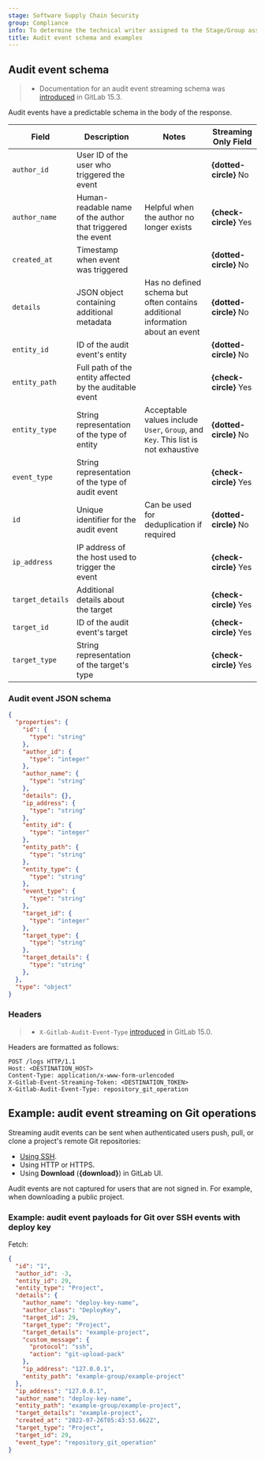 ```yaml
---
stage: Software Supply Chain Security
group: Compliance
info: To determine the technical writer assigned to the Stage/Group associated with this page, see https://handbook.gitlab.com/handbook/product/ux/technical-writing/#assignments
title: Audit event schema and examples
---
```


## Audit event schema

> - Documentation for an audit event streaming schema was [introduced](https://gitlab.com/gitlab-org/gitlab/-/issues/358149) in GitLab 15.3.

Audit events have a predictable schema in the body of the response.

| Field            | Description                                                | Notes                                                                             | Streaming Only Field                                                                             |
|------------------|------------------------------------------------------------|-----------------------------------------------------------------------------------|-----------------------------------------------------------------------------------|
| `author_id`      | User ID of the user who triggered the event                |                                                                                   | **{dotted-circle}** No    |
| `author_name`    | Human-readable name of the author that triggered the event | Helpful when the author no longer exists                                          | **{check-circle}** Yes      |
| `created_at`     | Timestamp when event was triggered                         |                                                                                   | **{dotted-circle}** No     |
| `details`        | JSON object containing additional metadata                 | Has no defined schema but often contains additional information about an event    | **{dotted-circle}** No     |
| `entity_id`      | ID of the audit event's entity                             |                                                                                   | **{dotted-circle}** No     |
| `entity_path`    | Full path of the entity affected by the auditable event    |                                                                                   | **{check-circle}** Yes      |
| `entity_type`    | String representation of the type of entity                | Acceptable values include `User`, `Group`, and `Key`. This list is not exhaustive | **{dotted-circle}** No      |
| `event_type`     | String representation of the type of audit event           |                                                                                   | **{check-circle}** Yes      |
| `id`             | Unique identifier for the audit event                      | Can be used for deduplication if required                                         | **{dotted-circle}** No     |
| `ip_address`     | IP address of the host used to trigger the event           |                                                                                   | **{check-circle}** Yes      |
| `target_details` | Additional details about the target                        |                                                                                   | **{check-circle}** Yes      |
| `target_id`      | ID of the audit event's target                             |                                                                                   | **{check-circle}** Yes      |
| `target_type`    | String representation of the target's type                 |                                                                                   | **{check-circle}** Yes      |

### Audit event JSON schema

```json
{
  "properties": {
    "id": {
      "type": "string"
    },
    "author_id": {
      "type": "integer"
    },
    "author_name": {
      "type": "string"
    },
    "details": {},
    "ip_address": {
      "type": "string"
    },
    "entity_id": {
      "type": "integer"
    },
    "entity_path": {
      "type": "string"
    },
    "entity_type": {
      "type": "string"
    },
    "event_type": {
      "type": "string"
    },
    "target_id": {
      "type": "integer"
    },
    "target_type": {
      "type": "string"
    },
    "target_details": {
      "type": "string"
    },
  },
  "type": "object"
}
```

### Headers

> - `X-Gitlab-Audit-Event-Type` [introduced](https://gitlab.com/gitlab-org/gitlab/-/merge_requests/86881) in GitLab 15.0.

Headers are formatted as follows:

```plaintext
POST /logs HTTP/1.1
Host: <DESTINATION_HOST>
Content-Type: application/x-www-form-urlencoded
X-Gitlab-Event-Streaming-Token: <DESTINATION_TOKEN>
X-Gitlab-Audit-Event-Type: repository_git_operation
```

## Example: audit event streaming on Git operations

Streaming audit events can be sent when authenticated users push, pull, or clone a project's remote Git repositories:

- [Using SSH](../ssh.md).
- Using HTTP or HTTPS.
- Using **Download** (**{download}**) in GitLab UI.

Audit events are not captured for users that are not signed in. For example, when downloading a public project.

### Example: audit event payloads for Git over SSH events with deploy key

Fetch:

```json
{
  "id": "1",
  "author_id": -3,
  "entity_id": 29,
  "entity_type": "Project",
  "details": {
    "author_name": "deploy-key-name",
    "author_class": "DeployKey",
    "target_id": 29,
    "target_type": "Project",
    "target_details": "example-project",
    "custom_message": {
      "protocol": "ssh",
      "action": "git-upload-pack"
    },
    "ip_address": "127.0.0.1",
    "entity_path": "example-group/example-project"
  },
  "ip_address": "127.0.0.1",
  "author_name": "deploy-key-name",
  "entity_path": "example-group/example-project",
  "target_details": "example-project",
  "created_at": "2022-07-26T05:43:53.662Z",
  "target_type": "Project",
  "target_id": 29,
  "event_type": "repository_git_operation"
}
```
